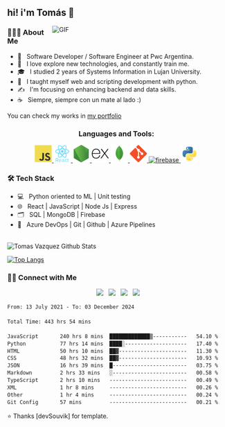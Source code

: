<h2> hi! i'm Tomás 👋</h2>
<img align="right" alt="GIF" src="https://media1.giphy.com/media/TfelnmQ8VU3K/giphy.gif" width="400"/>

<h3> 👨🏻‍💻 About Me </h3>

- 🔭 &nbsp; Software Developer / Software Engineer at Pwc Argentina.
- 🤔 &nbsp; I love explore new technologies, and constantly train me.
- 🎓 &nbsp; I studied 2 years of Systems Information in Lujan University.
- 💼 &nbsp; I taught myself web and scripting development with python.
- ✍️ &nbsp; I'm focusing on enhancing backend and data skills.
- ☕ &nbsp; Siempre, siempre con un mate al lado :) 

You can check my works in <a href = 'https://tomasvazquez.web.app'>my portfolio</a>

<h3 align="center">Languages and Tools:</h3>
<p align="center"> 
  <a href="https://developer.mozilla.org/en-US/docs/Web/JavaScript" target="_blank" rel="noreferrer"> <img src="https://raw.githubusercontent.com/devicons/devicon/master/icons/javascript/javascript-original.svg" alt="javascript" width="40" height="40"/> </a>
  <a href="https://reactjs.org/" target="_blank" rel="noreferrer"> <img src="https://raw.githubusercontent.com/devicons/devicon/master/icons/react/react-original-wordmark.svg" alt="react" width="40" height="40"/> </a>
  <a href="https://nodejs.org" target="_blank" rel="noreferrer"> <img src="https://raw.githubusercontent.com/devicons/devicon/master/icons/nodejs/nodejs-original.svg" alt="nodejs" width="40" height="40"/> </a>
  <a href = 'https://expressjs.com/es/' target = "_blank" rel ="noferrerer"><img src = "https://raw.githubusercontent.com/devicons/devicon/master/icons/express/express-original.svg" alt = 'express' width='40' height= '40'</a>
    <a href="https://www.mongodb.com/es" target="_blank" rel="noreferrer"> <img src="https://raw.githubusercontent.com/devicons/devicon/master/icons/mongodb/mongodb-original.svg" alt="mongo" width="40" height="40"/> </a>
    <a href="https://git-scm.com/" target="_blank" rel="noreferrer"> <img src="https://raw.githubusercontent.com/devicons/devicon/master/icons/git/git-original.svg" alt="git" width="40" height="40"/> </a>
    <a href="https://firebase.google.com/" target="_blank" rel="noreferrer"> <img src="https://www.vectorlogo.zone/logos/firebase/firebase-icon.svg" alt="firebase" width="40" height="40"/> </a>
     <a href="https://www.python.org" target="_blank" rel="noreferrer"> <img src="https://raw.githubusercontent.com/devicons/devicon/master/icons/python/python-original.svg" alt="python" width="40" height="40"/> </a>  </p>

<h3>🛠 Tech Stack</h3>

- 💻 &nbsp; Python oriented to ML | Unit testing
- 🌐 &nbsp; React | JavaScript | Node Js | Express 
- 🗂️ &nbsp; SQL | MongoDB | Firebase
- 🔧 &nbsp; Azure DevOps | Git | Github | Azure Pipelines

<br>

<img align="center" src='https://github-readme-stats.vercel.app/api?username=vazqueztomas&&show_icons=true&title_color=#1f619c&icon_color=bb2acf&text_color=daf7dc&bg_color=#1f619c%22' alt="Tomas Vazquez Github Stats">

</br>


[![Top Langs](https://github-readme-stats.vercel.app/api/top-langs/?username=vazqueztomas)](https://github.com/vazqueztomas/github-readme-stats)
<br>


<h3> 🤝🏻 Connect with Me </h3>

<p align="center">
&nbsp; <a href="https://twitter.com/tomasvazquez21" target="_blank" rel="noopener noreferrer"><img src="https://img.icons8.com/plasticine/100/000000/twitter.png" width="50" /></a>  
&nbsp; <a href="https://www.instagram.com/tomasvazquez21/" target="_blank" rel="noopener noreferrer"><img src="https://img.icons8.com/plasticine/100/000000/instagram-new.png" width="50" /></a>  
&nbsp; <a href="https://www.linkedin.com/in/tomasvazquez21/" target="_blank" rel="noopener noreferrer"><img src="https://img.icons8.com/plasticine/100/000000/linkedin.png" width="50" /></a>
&nbsp; <a href="mailto:vazquezt2018@gmail.com" target="_blank" rel="noopener noreferrer"><img src="https://img.icons8.com/plasticine/100/000000/gmail.png"  width="50" /></a>
</p>

<!--START_SECTION:waka-->

```txt
From: 13 July 2021 - To: 03 December 2024

Total Time: 443 hrs 54 mins

JavaScript       240 hrs 8 mins  █████████████▒-----------   54.10 %
Python           77 hrs 14 mins  ████░--------------------   17.40 %
HTML             50 hrs 10 mins  ██▓----------------------   11.30 %
CSS              48 hrs 32 mins  ██▓----------------------   10.93 %
JSON             16 hrs 39 mins  █------------------------   03.75 %
Markdown         2 hrs 33 mins   ░------------------------   00.58 %
TypeScript       2 hrs 10 mins   -------------------------   00.49 %
XML              1 hr 8 mins     -------------------------   00.26 %
Other            1 hr 4 mins     -------------------------   00.24 %
Git Config       57 mins         -------------------------   00.21 %
```

<!--END_SECTION:waka-->

⭐️ Thanks [devSouvik] for template.
<br>

